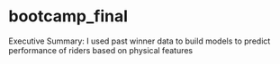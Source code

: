 # bootcamp_final
Executive Summary:
I used past winner data to build models to predict performance of riders based on physical features


